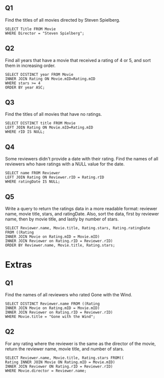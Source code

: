 ## Q1
Find the titles of all movies directed by Steven Spielberg.

    SELECT Title FROM Movie
    WHERE Director = "Steven Spielberg";

## Q2
Find all years that have a movie that received a rating of 4 or 5, and sort them in increasing order. 

    SELECT DISTINCT year FROM Movie
    INNER JOIN Rating ON Movie.mID=Rating.mID
    WHERE stars >= 4
    ORDER BY year ASC;

## Q3
Find the titles of all movies that have no ratings. 

    SELECT DISTINCT title FROM Movie
    LEFT JOIN Rating ON Movie.mID=Rating.mID
    WHERE rID IS NULL;

## Q4
Some reviewers didn't provide a date with their rating. Find the names of all reviewers who have ratings with a NULL value for the date. 

    SELECT name FROM Reviewer
    LEFT JOIN Rating ON Reviewer.rID = Rating.rID
    WHERE ratingDate IS NULL;

## Q5
Write a query to return the ratings data in a more readable format: reviewer name, movie title, stars, and ratingDate. Also, sort the data, first by reviewer name, then by movie title, and lastly by number of stars. 

    SELECT Reviewer.name, Movie.title, Rating.stars, Rating.ratingDate  FROM ((Rating
    INNER JOIN Movie on Rating.mID = Movie.mID)
    INNER JOIN Reviewer on Rating.rID = Reviewer.rID)
    ORDER BY Reviewer.name, Movie.title, Rating.stars;

# Extras

## Q1
Find the names of all reviewers who rated Gone with the Wind. 

    SELECT DISTINCT Reviewer.name FROM ((Rating
    INNER JOIN Movie on Rating.mID = Movie.mID)
    INNER JOIN Reviewer on Rating.rID = Reviewer.rID)
    WHERE Movie.title = "Gone with the Wind";

## Q2
For any rating where the reviewer is the same as the director of the movie, return the reviewer name, movie title, and number of stars. 

    SELECT Reviewer.name, Movie.title, Rating.stars FROM(( 
    Rating INNER JOIN Movie ON Rating.mID = Movie.mID)
    INNER JOIN Reviewer ON Rating.rID = Reviewer.rID)
    WHERE Movie.director = Reviewer.name;